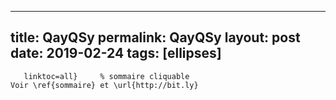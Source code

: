 ---
 title: QayQSy
 permalink: QayQSy
 layout: post
 date: 2019-02-24
 tags: [ellipses]
 ---

```latex\hypersetup{ colorlinks=true, linkcolor=black,
   linktoc=all}     % sommaire cliquable
Voir \ref{sommaire} et \url{http://bit.ly}
```